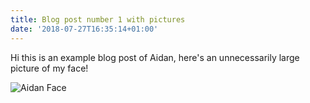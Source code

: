 ```yaml
---
title: Blog post number 1 with pictures
date: '2018-07-27T16:35:14+01:00'
---
```

Hi this is an example blog post of Aidan, here's an unnecessarily large picture of my face!



![Aidan Face](/images/smilypictureofface.jpg)

